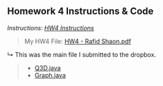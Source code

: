 ## Homework 4 Instructions & Code

*Instructions: [HW4 Instructions](https://github.com/WhySoPowerful/CSC4520-Audit/blob/main/Homeworks/HW4/HW4.pdf)*

>My HW4 File: [HW4 - Rafid Shaon.pdf](https://github.com/WhySoPowerful/CSC4520-Audit/blob/main/Homeworks/HW4/HW4%20-%20Rafid%20Shaon.pdf)

↳ This was the main file I submitted to the dropbox.

>* [Q3D.java](https://github.com/WhySoPowerful/CSC4520-Audit/blob/main/Homeworks/HW4/Q3D.java)
>* [Graph.java](https://github.com/WhySoPowerful/CSC4520-Audit/blob/main/Homeworks/HW4/Graph.java)
